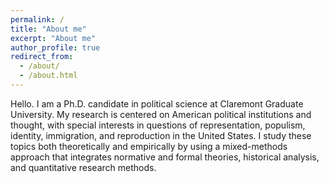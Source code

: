 ```yaml
---
permalink: /
title: "About me"
excerpt: "About me"
author_profile: true
redirect_from: 
  - /about/
  - /about.html
---
```


Hello. I am a Ph.D. candidate in political science at Claremont Graduate University. My research is centered on American political institutions and thought, with special interests in questions of representation, populism, identity, immigration, and reproduction in the United States. I study these topics both theoretically and empirically by using a mixed-methods approach that integrates normative and formal theories, historical analysis, and quantitative research methods. 
